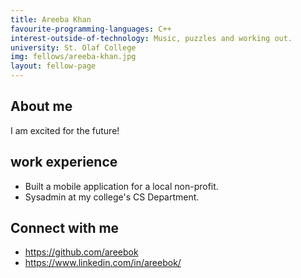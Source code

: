 ```yaml
---
title: Areeba Khan
favourite-programming-languages: C++
interest-outside-of-technology: Music, puzzles and working out.
university: St. Olaf College
img: fellows/areeba-khan.jpg
layout: fellow-page
---
```


## About me
I am excited for the future!

## work experience 
- Built a mobile application for a local non-profit. 
- Sysadmin at my college's CS Department. 

## Connect with me
- https://github.com/areebok
- https://www.linkedin.com/in/areebok/

